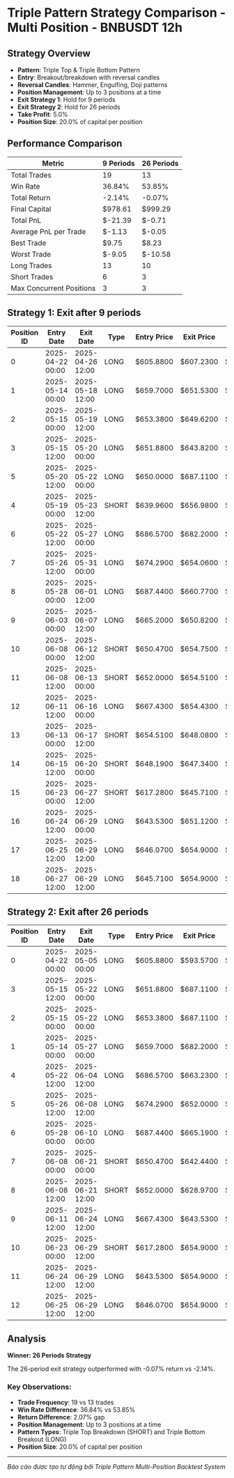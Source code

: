# Triple Pattern Strategy Comparison - Multi Position - BNBUSDT 12h

## Strategy Overview
- **Pattern**: Triple Top & Triple Bottom Pattern
- **Entry**: Breakout/breakdown with reversal candles
- **Reversal Candles**: Hammer, Engulfing, Doji patterns
- **Position Management**: Up to 3 positions at a time
- **Exit Strategy 1**: Hold for 9 periods
- **Exit Strategy 2**: Hold for 26 periods
- **Take Profit**: 5.0%
- **Position Size**: 20.0% of capital per position

## Performance Comparison

| Metric | 9 Periods | 26 Periods |
|--------|-----------|------------|
| Total Trades | 19 | 13 |
| Win Rate | 36.84% | 53.85% |
| Total Return | -2.14% | -0.07% |
| Final Capital | $978.61 | $999.29 |
| Total PnL | $-21.39 | $-0.71 |
| Average PnL per Trade | $-1.13 | $-0.05 |
| Best Trade | $9.75 | $8.23 |
| Worst Trade | $-9.05 | $-10.58 |
| Long Trades | 13 | 10 |
| Short Trades | 6 | 3 |
| Max Concurrent Positions | 3 | 3 |

## Strategy 1: Exit after 9 periods

| Position ID | Entry Date | Exit Date | Type | Entry Price | Exit Price | PnL | PnL % | Pattern Type | Exit Reason | Bars Held |
|-------------|------------|-----------|------|-------------|------------|-----|-------|-------------|-------------|-----------|
| 0 | 2025-04-22 00:00 | 2025-04-26 12:00 | LONG | $605.8800 | $607.2300 | $0.45 | 0.22% | triple_bottom_breakout | Time | 9 |
| 1 | 2025-05-14 00:00 | 2025-05-18 12:00 | LONG | $659.7000 | $651.5300 | $-2.48 | -1.24% | triple_bottom_breakout | Time | 9 |
| 2 | 2025-05-15 00:00 | 2025-05-19 12:00 | LONG | $653.3800 | $649.6200 | $-0.92 | -0.58% | triple_bottom_breakout | Time | 9 |
| 3 | 2025-05-15 12:00 | 2025-05-20 00:00 | LONG | $651.8800 | $643.8200 | $-1.58 | -1.24% | triple_bottom_breakout | Time | 9 |
| 5 | 2025-05-20 12:00 | 2025-05-22 00:00 | LONG | $650.0000 | $687.1100 | $9.75 | 5.71% | triple_bottom_breakout | TP | 3 |
| 4 | 2025-05-19 00:00 | 2025-05-23 12:00 | SHORT | $639.9600 | $656.9800 | $-3.78 | -2.66% | triple_top_breakdown | Time | 9 |
| 6 | 2025-05-22 12:00 | 2025-05-27 00:00 | LONG | $686.5700 | $682.2000 | $-1.10 | -0.64% | triple_bottom_breakout | Time | 9 |
| 7 | 2025-05-26 12:00 | 2025-05-31 00:00 | LONG | $674.2900 | $654.0600 | $-4.97 | -3.00% | triple_bottom_breakout | Time | 9 |
| 8 | 2025-05-28 00:00 | 2025-06-01 12:00 | LONG | $687.4400 | $660.7700 | $-6.48 | -3.88% | triple_bottom_breakout | Time | 9 |
| 9 | 2025-06-03 00:00 | 2025-06-07 12:00 | LONG | $665.2000 | $650.8200 | $-4.28 | -2.16% | triple_bottom_breakout | Time | 9 |
| 10 | 2025-06-08 00:00 | 2025-06-12 12:00 | SHORT | $650.4700 | $654.7500 | $-1.30 | -0.66% | triple_top_breakdown | Time | 9 |
| 11 | 2025-06-08 12:00 | 2025-06-13 00:00 | SHORT | $652.0000 | $654.5100 | $-0.61 | -0.38% | triple_top_breakdown | Time | 9 |
| 12 | 2025-06-11 12:00 | 2025-06-16 00:00 | LONG | $667.4300 | $654.4300 | $-2.45 | -1.95% | triple_bottom_breakout | Time | 9 |
| 13 | 2025-06-13 00:00 | 2025-06-17 12:00 | SHORT | $654.5100 | $648.0800 | $1.68 | 0.98% | triple_top_breakdown | Time | 9 |
| 14 | 2025-06-15 12:00 | 2025-06-20 00:00 | SHORT | $648.1900 | $647.3400 | $0.18 | 0.13% | triple_top_breakdown | Time | 9 |
| 15 | 2025-06-23 00:00 | 2025-06-27 12:00 | SHORT | $617.2800 | $645.7100 | $-9.05 | -4.61% | triple_top_breakdown | Time | 9 |
| 16 | 2025-06-24 12:00 | 2025-06-29 00:00 | LONG | $643.5300 | $651.1200 | $1.85 | 1.18% | triple_bottom_breakout | Time | 9 |
| 17 | 2025-06-25 12:00 | 2025-06-29 12:00 | LONG | $646.0700 | $654.9000 | $1.72 | 1.37% | triple_bottom_breakout | End | 8 |
| 18 | 2025-06-27 12:00 | 2025-06-29 12:00 | LONG | $645.7100 | $654.9000 | $1.96 | 1.42% | triple_bottom_breakout | End | 4 |

## Strategy 2: Exit after 26 periods

| Position ID | Entry Date | Exit Date | Type | Entry Price | Exit Price | PnL | PnL % | Pattern Type | Exit Reason | Bars Held |
|-------------|------------|-----------|------|-------------|------------|-----|-------|-------------|-------------|-----------|
| 0 | 2025-04-22 00:00 | 2025-05-05 00:00 | LONG | $605.8800 | $593.5700 | $-4.06 | -2.03% | triple_bottom_breakout | Time | 26 |
| 3 | 2025-05-15 12:00 | 2025-05-22 00:00 | LONG | $651.8800 | $687.1100 | $6.89 | 5.40% | triple_bottom_breakout | TP | 13 |
| 2 | 2025-05-15 00:00 | 2025-05-22 00:00 | LONG | $653.3800 | $687.1100 | $8.23 | 5.16% | triple_bottom_breakout | TP | 14 |
| 1 | 2025-05-14 00:00 | 2025-05-27 00:00 | LONG | $659.7000 | $682.2000 | $6.79 | 3.41% | triple_bottom_breakout | Time | 26 |
| 4 | 2025-05-22 12:00 | 2025-06-04 12:00 | LONG | $686.5700 | $663.2300 | $-5.52 | -3.40% | triple_bottom_breakout | Time | 26 |
| 5 | 2025-05-26 12:00 | 2025-06-08 12:00 | LONG | $674.2900 | $652.0000 | $-4.29 | -3.31% | triple_bottom_breakout | Time | 26 |
| 6 | 2025-05-28 00:00 | 2025-06-10 00:00 | LONG | $687.4400 | $665.1900 | $-4.70 | -3.24% | triple_bottom_breakout | Time | 26 |
| 7 | 2025-06-08 00:00 | 2025-06-21 00:00 | SHORT | $650.4700 | $642.4400 | $1.82 | 1.23% | triple_top_breakdown | Time | 26 |
| 8 | 2025-06-08 12:00 | 2025-06-21 12:00 | SHORT | $652.0000 | $628.9700 | $5.05 | 3.53% | triple_top_breakdown | Time | 26 |
| 9 | 2025-06-11 12:00 | 2025-06-24 12:00 | LONG | $667.4300 | $643.5300 | $-5.10 | -3.58% | triple_bottom_breakout | Time | 26 |
| 10 | 2025-06-23 00:00 | 2025-06-29 12:00 | SHORT | $617.2800 | $654.9000 | $-10.58 | -6.09% | triple_top_breakdown | End | 13 |
| 11 | 2025-06-24 12:00 | 2025-06-29 12:00 | LONG | $643.5300 | $654.9000 | $2.94 | 1.77% | triple_bottom_breakout | End | 10 |
| 12 | 2025-06-25 12:00 | 2025-06-29 12:00 | LONG | $646.0700 | $654.9000 | $1.82 | 1.37% | triple_bottom_breakout | End | 8 |

## Analysis

**Winner: 26 Periods Strategy**

The 26-period exit strategy outperformed with -0.07% return vs -2.14%.

### Key Observations:
- **Trade Frequency**: 19 vs 13 trades
- **Win Rate Difference**: 36.84% vs 53.85%
- **Return Difference**: 2.07% gap
- **Position Management**: Up to 3 positions at a time
- **Pattern Types**: Triple Top Breakdown (SHORT) and Triple Bottom Breakout (LONG)
- **Position Size**: 20.0% of capital per position

---
*Báo cáo được tạo tự động bởi Triple Pattern Multi-Position Backtest System*
